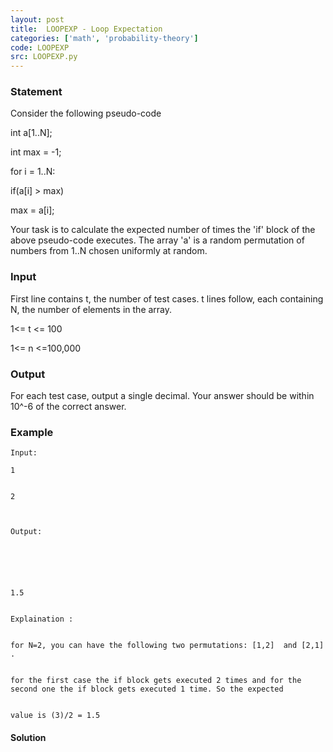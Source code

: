 ```yaml
---
layout: post
title:  LOOPEXP - Loop Expectation
categories: ['math', 'probability-theory']
code: LOOPEXP
src: LOOPEXP.py
---
```


### **Statement**

Consider the following pseudo-code

int a[1..N];

int max = -1;

for i = 1..N:

if(a[i] > max)

max = a[i];

Your task is to calculate the expected number of times the 'if' block of the
above pseudo-code executes. The array 'a' is a random permutation of numbers
from 1..N chosen uniformly at random.

### Input

First line contains t, the number of test cases. t lines follow, each
containing N, the number of elements in the array.

1<= t <= 100

1<= n <=100,000

### Output

For each test case, output a single decimal. Your answer should be within
10^-6 of the correct answer.

### Example

    
    
    Input:
    1
    
    
    2
    
    Output:
    
    
    
    
    1.5
    
    
    Explaination :
    
    
    for N=2, you can have the following two permutations: [1,2]  and [2,1] . 
    
    
    for the first case the if block gets executed 2 times and for the second one the if block gets executed 1 time. So the expected 
    
    
    value is (3)/2 = 1.5



#### **Solution**



